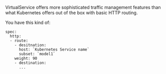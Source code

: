 VirtualService offers more sophisticated traffic management features than what Kubernetes offers out of the box with basic HTTP routing.

You have this kind of:

```
spec:
  http:
  - route:
    - desitnation:
      host: `Kubernetes Service name`
      subset: `model1`
    weight: 90
    - destination:
      ...
```

